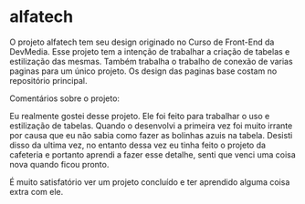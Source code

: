 # alfatech
 O projeto alfatech tem seu design originado no Curso de Front-End da DevMedia. Esse projeto tem a intenção de trabalhar a criação de tabelas e estilização das mesmas. Também trabalha o trabalho de conexão de varias paginas para um único projeto.
Os design das paginas base costam no repositório principal.

Comentários sobre o projeto:

Eu realmente gostei desse projeto. Ele foi feito para trabalhar o uso e estilização de tabelas. Quando o desenvolvi a primeira vez foi muito irrante por causa que eu não sabia como fazer as bolinhas azuis na tabela. Desisti disso da ultima vez, no entanto dessa vez eu tinha feito o projeto da cafeteria e portanto aprendi a fazer esse detalhe, senti que venci uma coisa nova quando ficou pronto.

É muito satisfatório ver um projeto concluído e ter aprendido alguma coisa extra com ele.
